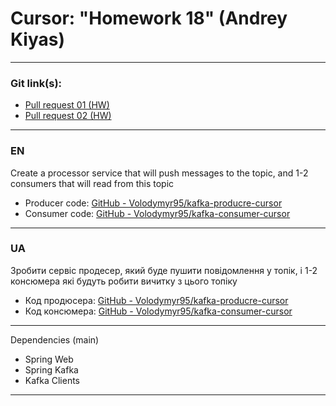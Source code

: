 # Cursor: "Homework 18" (Andrey Kiyas)
___
### Git link(s):
- [Pull request 01 (HW)](https://github.com/andrey-kiyas/CursorHomeWorks18/pull/1)
- [Pull request 02 (HW)](https://github.com/andrey-kiyas/CursorHomeWorks18/pull/2)
___
### EN
Create a processor service that will push messages to the topic, and 1-2 consumers that will read from this topic

- Producer code: [GitHub - Volodymyr95/kafka-producre-cursor](https://github.com/Volodymyr95/kafka-producre-cursor)
- Consumer code: [GitHub - Volodymyr95/kafka-consumer-cursor](https://github.com/Volodymyr95/kafka-consumer-cursor)
___
### UA
Зробити сервіс продесер, який буде пушити повідомлення у топік, і 1-2 консюмера які будуть робити вичитку з цього топіку

- Код продюсера: [GitHub - Volodymyr95/kafka-producre-cursor](https://github.com/Volodymyr95/kafka-producre-cursor)
- Код консюмера: [GitHub - Volodymyr95/kafka-consumer-cursor](https://github.com/Volodymyr95/kafka-consumer-cursor)
___
Dependencies (main)
- Spring Web
- Spring Kafka
- Kafka Clients
---